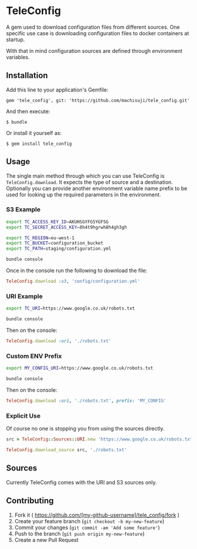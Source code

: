 # TeleConfig

A gem used to download configuration files from different sources.
One specific use case is downloading configuration files to docker containers at startup.

With that in mind configuration sources are defined through environment variables.

## Installation

Add this line to your application's Gemfile:

    gem 'tele_config', git: 'https://github.com/machisuji/tele_config.git'

And then execute:

    $ bundle

Or install it yourself as:

    $ gem install tele_config

## Usage

The single main method through which you can use TeleConfig is `TeleConfig.download`.
It expects the type of source and a destination. Optionally you can provide another
environment variable name prefix to be used for looking up the required parameters
in the environment.

### S3 Example

```bash
export TC_ACCESS_KEY_ID=AKUHSGYFGSYGFSG
export TC_SECRET_ACCESS_KEY=8h4t9hgrwh8h4gh3gh

export TC_REGION=eu-west-1
export TC_BUCKET=configuration_bucket
export TC_PATH=staging/configuration.yml

bundle console
```

Once in the console run the following to download the file:

```ruby
TeleConfig.download :s3, 'config/configuration.yml'
```

### URI Example

```bash
export TC_URI=https://www.google.co.uk/robots.txt

bundle console
```

Then on the console:

```ruby
TeleConfig.download :uri, './robots.txt'
```

### Custom ENV Prefix

```bash
export MY_CONFIG_URI=https://www.google.co.uk/robots.txt

bundle console
```

Then on the console:

```ruby
TeleConfig.download :uri, './robots.txt', prefix: 'MY_CONFIG'
```

### Explicit Use

Of course no one is stopping you from using the sources directly.

```ruby
src = TeleConfig::Sources::URI.new 'https://www.google.co.uk/robots.txt'

TeleConfig.download_source src, './robots.txt'
```

## Sources

Currently TeleConfig comes with the URI and S3 sources only.

## Contributing

1. Fork it ( https://github.com/[my-github-username]/tele_config/fork )
2. Create your feature branch (`git checkout -b my-new-feature`)
3. Commit your changes (`git commit -am 'Add some feature'`)
4. Push to the branch (`git push origin my-new-feature`)
5. Create a new Pull Request
